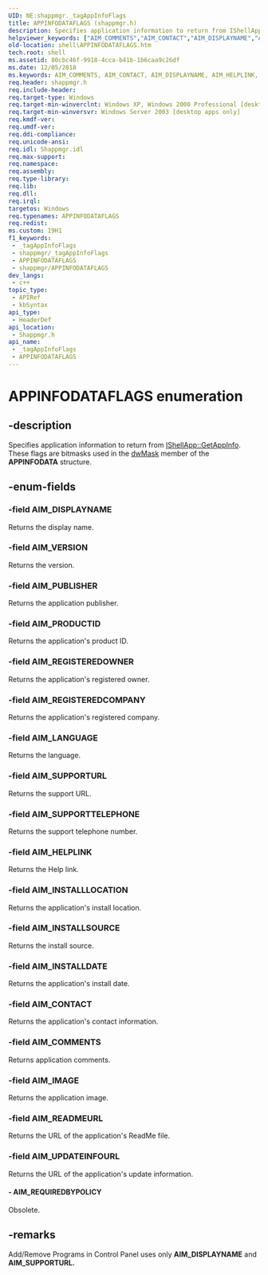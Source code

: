 ```yaml
---
UID: NE:shappmgr._tagAppInfoFlags
title: APPINFODATAFLAGS (shappmgr.h)
description: Specifies application information to return from IShellApp::GetAppInfo. These flags are bitmasks used in the dwMask member of the APPINFODATA structure.
helpviewer_keywords: ["AIM_COMMENTS","AIM_CONTACT","AIM_DISPLAYNAME","AIM_HELPLINK","AIM_IMAGE","AIM_INSTALLDATE","AIM_INSTALLLOCATION","AIM_INSTALLSOURCE","AIM_LANGUAGE","AIM_PRODUCTID","AIM_PUBLISHER","AIM_READMEURL","AIM_REGISTEREDCOMPANY","AIM_REGISTEREDOWNER","AIM_REQUIREDBYPOLICY","AIM_SUPPORTTELEPHONE","AIM_SUPPORTURL","AIM_UPDATEINFOURL","AIM_VERSION","APPINFODATAFLAGS","APPINFODATAFLAGS enumeration [Windows Shell]","inet_APPINFODATAFLAGS","shappmgr/AIM_COMMENTS","shappmgr/AIM_CONTACT","shappmgr/AIM_DISPLAYNAME","shappmgr/AIM_HELPLINK","shappmgr/AIM_IMAGE","shappmgr/AIM_INSTALLDATE","shappmgr/AIM_INSTALLLOCATION","shappmgr/AIM_INSTALLSOURCE","shappmgr/AIM_LANGUAGE","shappmgr/AIM_PRODUCTID","shappmgr/AIM_PUBLISHER","shappmgr/AIM_READMEURL","shappmgr/AIM_REGISTEREDCOMPANY","shappmgr/AIM_REGISTEREDOWNER","shappmgr/AIM_REQUIREDBYPOLICY","shappmgr/AIM_SUPPORTTELEPHONE","shappmgr/AIM_SUPPORTURL","shappmgr/AIM_UPDATEINFOURL","shappmgr/AIM_VERSION","shappmgr/APPINFODATAFLAGS","shell.APPINFODATAFLAGS"]
old-location: shell\APPINFODATAFLAGS.htm
tech.root: shell
ms.assetid: 80cbc46f-9918-4cca-b41b-1b6caa9c26df
ms.date: 12/05/2018
ms.keywords: AIM_COMMENTS, AIM_CONTACT, AIM_DISPLAYNAME, AIM_HELPLINK, AIM_IMAGE, AIM_INSTALLDATE, AIM_INSTALLLOCATION, AIM_INSTALLSOURCE, AIM_LANGUAGE, AIM_PRODUCTID, AIM_PUBLISHER, AIM_READMEURL, AIM_REGISTEREDCOMPANY, AIM_REGISTEREDOWNER, AIM_REQUIREDBYPOLICY, AIM_SUPPORTTELEPHONE, AIM_SUPPORTURL, AIM_UPDATEINFOURL, AIM_VERSION, APPINFODATAFLAGS, APPINFODATAFLAGS enumeration [Windows Shell], inet_APPINFODATAFLAGS, shappmgr/AIM_COMMENTS, shappmgr/AIM_CONTACT, shappmgr/AIM_DISPLAYNAME, shappmgr/AIM_HELPLINK, shappmgr/AIM_IMAGE, shappmgr/AIM_INSTALLDATE, shappmgr/AIM_INSTALLLOCATION, shappmgr/AIM_INSTALLSOURCE, shappmgr/AIM_LANGUAGE, shappmgr/AIM_PRODUCTID, shappmgr/AIM_PUBLISHER, shappmgr/AIM_READMEURL, shappmgr/AIM_REGISTEREDCOMPANY, shappmgr/AIM_REGISTEREDOWNER, shappmgr/AIM_REQUIREDBYPOLICY, shappmgr/AIM_SUPPORTTELEPHONE, shappmgr/AIM_SUPPORTURL, shappmgr/AIM_UPDATEINFOURL, shappmgr/AIM_VERSION, shappmgr/APPINFODATAFLAGS, shell.APPINFODATAFLAGS
req.header: shappmgr.h
req.include-header: 
req.target-type: Windows
req.target-min-winverclnt: Windows XP, Windows 2000 Professional [desktop apps only]
req.target-min-winversvr: Windows Server 2003 [desktop apps only]
req.kmdf-ver: 
req.umdf-ver: 
req.ddi-compliance: 
req.unicode-ansi: 
req.idl: Shappmgr.idl
req.max-support: 
req.namespace: 
req.assembly: 
req.type-library: 
req.lib: 
req.dll: 
req.irql: 
targetos: Windows
req.typenames: APPINFODATAFLAGS
req.redist: 
ms.custom: 19H1
f1_keywords:
 - _tagAppInfoFlags
 - shappmgr/_tagAppInfoFlags
 - APPINFODATAFLAGS
 - shappmgr/APPINFODATAFLAGS
dev_langs:
 - c++
topic_type:
 - APIRef
 - kbSyntax
api_type:
 - HeaderDef
api_location:
 - Shappmgr.h
api_name:
 - _tagAppInfoFlags
 - APPINFODATAFLAGS
---
```


# APPINFODATAFLAGS enumeration


## -description

Specifies application information to return from <a href="/windows/desktop/api/shappmgr/nf-shappmgr-ishellapp-getappinfo">IShellApp::GetAppInfo</a>. These flags are bitmasks used in the <a href="/windows/desktop/api/shappmgr/ns-shappmgr-appinfodata">dwMask</a> member of the <b>APPINFODATA</b> structure.

## -enum-fields

### -field AIM_DISPLAYNAME

Returns the display name.

### -field AIM_VERSION

Returns the version.

### -field AIM_PUBLISHER

Returns the application publisher.

### -field AIM_PRODUCTID

Returns the application's product ID.

### -field AIM_REGISTEREDOWNER

Returns the application's registered owner.

### -field AIM_REGISTEREDCOMPANY

Returns the application's registered company.

### -field AIM_LANGUAGE

Returns the language.

### -field AIM_SUPPORTURL

Returns the support URL.

### -field AIM_SUPPORTTELEPHONE

Returns the support telephone number.

### -field AIM_HELPLINK

Returns the Help link.

### -field AIM_INSTALLLOCATION

Returns the application's install location.

### -field AIM_INSTALLSOURCE

Returns the install source.

### -field AIM_INSTALLDATE

Returns the application's install date.

### -field AIM_CONTACT

Returns the application's contact information.

### -field AIM_COMMENTS

Returns application comments.

### -field AIM_IMAGE

Returns the application image.

### -field AIM_READMEURL

Returns the URL of the application's ReadMe file.

### -field AIM_UPDATEINFOURL

Returns the URL of the application's update information.


#### - AIM_REQUIREDBYPOLICY

Obsolete.

## -remarks

Add/Remove Programs in Control Panel uses only <b>AIM_DISPLAYNAME</b> and <b>AIM_SUPPORTURL.</b>

